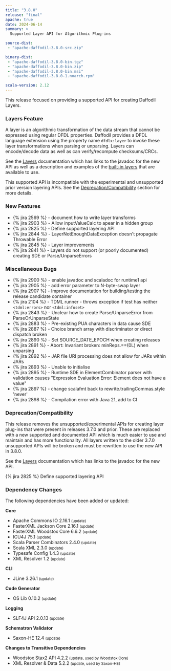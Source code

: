 ```yaml
---
title: "3.8.0"
release: "final"
apache: true
date: 2024-06-14
summary: >
  Supported Layer API for Algorithmic Plug-ins

source-dist:
 - "apache-daffodil-3.8.0-src.zip"

binary-dist:
 - "apache-daffodil-3.8.0-bin.tgz"
 - "apache-daffodil-3.8.0-bin.zip"
 - "apache-daffodil-3.8.0-bin.msi"
 - "apache-daffodil-3.8.0-1.noarch.rpm"

scala-version: 2.12
---
```


This release focused on providing a supported API for creating Daffodil Layers.

### Layers Feature

A layer is an algorithmic transformation of the data stream that cannot be expressed using regular
DFDL properties. 
Daffodil provides a DFDL language extension using the property name `dfdlx:layer` to invoke
these layer transformations when parsing or unparsing. 
Layers can encode/decode data as well as can verify/recompute checksums/CRCs.

See the [Layers](/layers) documentation which has links to the javadoc for the new API as well
as a description and examples of the [built-in layers](/layers#built-in-layers) that are available 
to use.

This supported API is incompatible with the experimental and unsupported prior version layering APIs.
See the [Deprecation/Compatibility](#deprecationcompatibility) section for more
details.

### New Features

* {% jira 2569 %} - document how to write layer transforms
* {% jira 2903 %} - Allow inputValueCalc to apear in a hidden group
* {% jira 2825 %} - Define supported layering API
* {% jira 2844 %} - LayerNotEnoughDataException doesn't propagate Throwable Error
* {% jira 2845 %} - Layer improvements
* {% jira 2841 %} - Layers do not support (or poorly documented) creating SDE or Parse/UnparseErrors

### Miscellaneous Bugs

* {% jira 2900 %} - enable javadoc and scaladoc for runtime1 api
* {% jira 2905 %} - add error parameter to N-byte-swap layer
* {% jira 2907 %} - Improve documentation for building/testing the release candidate container
* {% jira 2104 %} - TDML runner - throws exception if test has neither `<tdml:errors>` nor `<tdml:infoset>`
* {% jira 2843 %} - Unclear how to create Parse/UnparseError from ParseOrUnparseState
* {% jira 2883 %} - Pre-existing PUA characters in data cause SDE
* {% jira 2887 %} - Choice branch array with discriminator or direct dispatch broken
* {% jira 2890 %} - Set SOURCE_DATE_EPOCH when creating releases
* {% jira 2891 %} - Abort: Invariant broken: minReps.==(0L) when unparsing
* {% jira 2892 %} - JAR file URI processing does not allow for JARs within JARs
* {% jira 2893 %} - Unable to initialise
* {% jira 2895 %} - Runtime SDE in ElementCombinator parser with validation causes "Expression Evaluation Error: Element does not have a value"
* {% jira 2897 %} - change scalafmt back to rewrite.trailingCommas.style 'never'
* {% jira 2898 %} - Compilation error with Java 21, add to CI

### Deprecation/Compatibility

This release removes the unsupported/experimental APIs for creating layer plug-ins that were
present in releases 3.7.0 and prior.
These are replaced with a new supported and documented API which is
much easier to use and maintain and has more functionality.
All layers written to the older 3.7.0 unsupported APIs will be broken and must be rewritten to
use the new API in 3.8.0.

See the [Layers](/layers) documentation which has links to the javadoc for the new API.

{% jira 2825 %} Define supported layering API

### Dependency Changes

The following dependencies have been added or updated:

**Core**

* Apache Commons IO 2.16.1 <small>(update)</small>
* FasterXML Jackson Core 2.16.1 <small>(update)</small>
* FasterXML Woodstox Core 6.6.2 <small>(update)</small>
* ICU4J 75.1 <small>(update)</small>
* Scala Parser Combinators 2.4.0 <small>(update)</small>
* Scala XML 2.3.0 <small>(update)</small>
* Typesafe Config 1.4.3 <small>(update)</small>
* XML Resolver 1.2 <small>(update)</small>

**CLI**

* JLine 3.26.1 <small>(update)</small>

**Code Generator**

* OS Lib 0.10.2 <small>(update)</small>

**Logging**

* SLF4J API 2.0.13 <small>(update)</small>

**Schematron Validator**

* Saxon-HE 12.4 <small>(update)</small>

**Changes to Transitive Dependencies**

* Woodstox Stax2 API 4.2.2 <small>(update, used by Woodstox Core)</small>
* XML Resolver & Data 5.2.2 <small>(update, used by Saxon-HE)</small>
